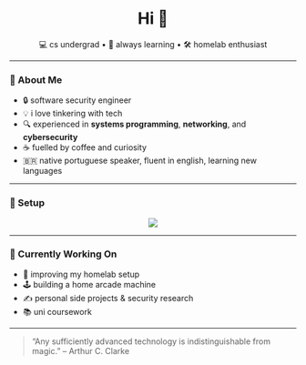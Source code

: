 <!-- README.md -->

<h1 align="center">Hi 👋</h1>
<p align="center">
  💻 cs undergrad • 🧠 always learning • 🛠️ homelab enthusiast
</p>

---

### 🧭 About Me

- 🔒 software security engineer
- 💡 i love tinkering with tech
- 🔍 experienced in **systems programming**, **networking**, and **cybersecurity**
- ☕ fuelled by coffee and curiosity
- 🇧🇷 native portuguese speaker, fluent in english, learning new languages

---

### 🧰 Setup

<p align="center">
  <img src="https://skillicons.dev/icons?i=apple,neovim,nodejs,bash,ts,c" />
</p>

---

### 🎯 Currently Working On

- 🔧 improving my homelab setup
- 🕹️ building a home arcade machine
- ✍️ personal side projects & security research
- 📚 uni coursework

---

> “Any sufficiently advanced technology is indistinguishable from magic.” – Arthur C. Clarke

